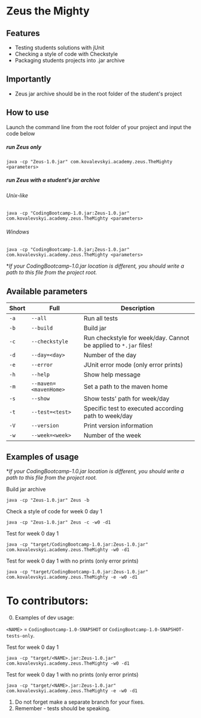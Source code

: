 # Zeus the Mighty

## Features

- Testing students solutions with jUnit
- Checking a style of code with Checkstyle
- Packaging students projects into .jar archive

## Importantly

- Zeus jar archive should be in the root folder of the student's project

## How to use

Launch the command line from the root folder of your project and input the code below

##### run Zeus only

`java -cp "Zeus-1.0.jar" com.kovalevskyi.academy.zeus.TheMighty <parameters>`

##### run Zeus with a student's jar archive

###### Unix-like

`java -cp "CodingBootcamp-1.0.jar:Zeus-1.0.jar" com.kovalevskyi.academy.zeus.TheMighty <parameters>`

###### Windows

`java -cp "CodingBootcamp-1.0.jar;Zeus-1.0.jar" com.kovalevskyi.academy.zeus.TheMighty <parameters>`

**If your CodingBootcamp-1.0.jar location is different, you should write a path to this file from the
project root.*

## Available parameters

|Short|Full|Description|
|---|---|---|
|`-a`|`--all`|Run all tests|
|`-b`|`--build`|Build jar|
|`-c`|`--checkstyle`|Run checkstyle for week/day. Cannot be applied to `*.jar` files!|
|`-d`|`--day=<day>`|Number of the day|
|`-e`|`--error`|JUnit error mode (only error prints)|
|`-h`|`--help`|Show help message|
|`-m`|`--maven=<mavenHome>`|Set a path to the maven home|
|`-s`|`--show`|Show tests' path for week/day|
|`-t`|`--test=<test>`|Specific test to executed according path to week/day|
|`-V`|`--version`|Print version information|
|`-w`|`--week=<week>`|Number of the week|

## Examples of usage

**If your CodingBootcamp-1.0.jar location is different, you should write a path to this file from the
project root.*

Build jar archive

`java -cp "Zeus-1.0.jar" Zeus -b`

Check a style of code for week 0 day 1

`java -cp "Zeus-1.0.jar" Zeus -c -w0 -d1`

Test for week 0 day 1

`java -cp "target/CodingBootcamp-1.0.jar:Zeus-1.0.jar" com.kovalevskyi.academy.zeus.TheMighty -w0 -d1`

Test for week 0 day 1 with no prints (only error prints)

`java -cp "target/CodingBootcamp-1.0.jar:Zeus-1.0.jar" com.kovalevskyi.academy.zeus.TheMighty -e -w0 -d1`

# To contributors:
0. Examples of dev usage:

`<NAME>` = `CodingBootcamp-1.0-SNAPSHOT` or `CodingBootcamp-1.0-SNAPSHOT-tests-only`.

Test for week 0 day 1

`java -cp "target/<NAME>.jar:Zeus-1.0.jar" com.kovalevskyi.academy.zeus.TheMighty -w0 -d1`

Test for week 0 day 1 with no prints (only error prints)

`java -cp "target/<NAME>.jar:Zeus-1.0.jar" com.kovalevskyi.academy.zeus.TheMighty -e -w0 -d1`

1. Do not forget make a separate branch for your fixes.
2. Remember - tests should be speaking.
